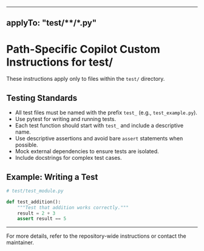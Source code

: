 
---
applyTo: "test/**/*.py"
---

# Path-Specific Copilot Custom Instructions for test/

These instructions apply only to files within the `test/` directory.

## Testing Standards
- All test files must be named with the prefix `test_` (e.g., `test_example.py`).
- Use pytest for writing and running tests.
- Each test function should start with `test_` and include a descriptive name.
- Use descriptive assertions and avoid bare `assert` statements when possible.
- Mock external dependencies to ensure tests are isolated.
- Include docstrings for complex test cases.

## Example: Writing a Test
```python
# test/test_module.py

def test_addition():
    """Test that addition works correctly."""
    result = 2 + 3
    assert result == 5
```

---

For more details, refer to the repository-wide instructions or contact the maintainer.
